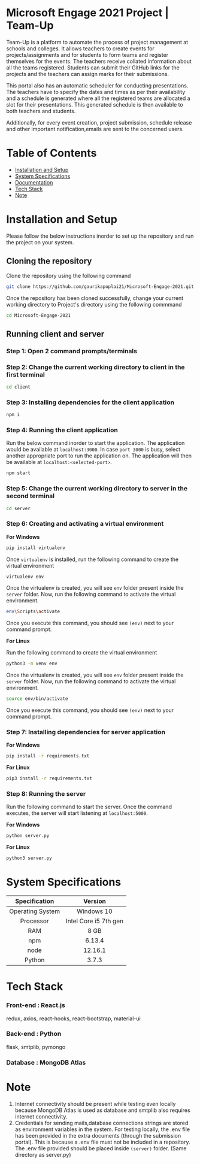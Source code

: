 # Microsoft Engage 2021 Project | Team-Up

Team-Up is a platform to automate the process of project management at schools and colleges. It allows teachers to create events for projects/assignments and for students to form teams and register themselves for the events. The teachers receive collated information about all the teams registered. Students can submit their GitHub links for the projects and the teachers can assign marks for their submissions.

This portal also has an automatic scheduler for conducting presentations. The teachers have to specify the dates and times as per their availability and a schedule is generated where all the registered teams are allocated a slot for their presentations. This generated schedule is then available to both teachers and students.

Additionally, for every event creation, project submission, schedule release and other important notification,emails are sent to the concerned users.

# Table of Contents

* [Installation and Setup](#installation-and-setup)
* [System Specifications](#system-specifications)
* [Documentation](https://github.com/gaurikapoplai21/Microsoft-Engage-2021/tree/master/documentation)
* [Tech Stack](#tech-stack)
* [Note](#note)

# Installation and Setup
Please follow the below instructions inorder to set up the repository and run the project on your system.

## Cloning the repository
Clone the repository using the following command 

```bash
git clone https://github.com/gaurikapoplai21/Microsoft-Engage-2021.git
```
Once the repository has been cloned successfully, change your current working directory to Project's directory using
the following commmand 

```bash
cd Microsoft-Engage-2021
```

## Running client and server

### Step 1: Open 2 command prompts/terminals
 
### Step 2: Change the current working directory to client in the first terminal

```bash
cd client
```
### Step 3: Installing dependencies for the client application

```bash
npm i
```

### Step 4: Running the client application
Run the below command inorder to start the application. The application would be available at `localhost:3000`.
In case `port 3000` is busy, select another appropriate port to run the application on. The application will then be
available at `localhost:<selected-port>`. 

```bash
npm start
```

### Step 5: Change the current working directory to server in the second terminal

```bash
cd server
```

### Step 6: Creating and activating a virtual environment 

**For Windows**

```bash
pip install virtualenv
```

Once `virtualenv` is installed, run the following command to create the virtual environment

```bash
virtualenv env 
```

Once the virtualenv is created, you will see `env` folder present inside the `server` folder. Now, run the following
command to activate the virtual environment.

```bash
env\Scripts\activate
```

Once you execute this command, you should see `(env)` next to your command prompt.

**For Linux**

Run the following command to create the virtual environment

```bash
python3 -m venv env
```

Once the virtualenv is created, you will see `env` folder present inside the `server` folder. Now, run the following
command to activate the virtual environment.

```bash
source env/bin/activate
```

Once you execute this command, you should see `(env)` next to your command prompt.

### Step 7: Installing dependencies for server application

**For Windows**

```bash
pip install -r requirements.txt
```

**For Linux**

```bash
pip3 install -r requirements.txt
```

### Step 8: Running the server
Run the following command to start the server. Once the command executes, the server will start listening at `localhost:5000`.

**For Windows**

```bash
python server.py
```

**For Linux**

```bash
python3 server.py
```

# System Specifications

| Specification | Version       | 
|:-------------:|:-------------:|
| Operating System | Windows 10 |
| Processor     | Intel Core i5 7th gen | 
| RAM           | 8 GB          |   
| npm           | 6.13.4        |
| node          | 12.16.1       |
| Python        | 3.7.3         |
   
   
# Tech Stack

### Front-end : React.js
redux, axios, react-hooks, react-bootstrap, material-ui

### Back-end : Python
flask, smtplib, pymongo

### Database : MongoDB Atlas

# Note
1. Internet connectivity should be present while testing even locally because MongoDB Atlas is used as database and smtplib also requires internet connectivity.
2. Credentials for sending mails,database connections strings are stored as environment variables in the system. For testing locally, the .env file has been provided in the extra documents (through the submission portal). This is because a .env file must not be included in a repository. The .env file provided should be placed inside
`(server)` folder. (Same directory as server.py)




 







